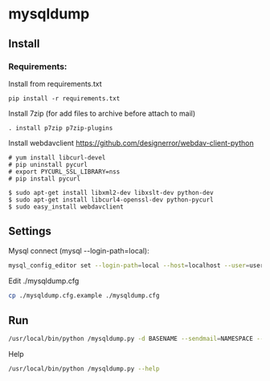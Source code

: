 **mysqldump**
=============

## Install
### Requirements:

Install from requirements.txt
```
pip install -r requirements.txt
```

Install 7zip (for add files to archive before attach to mail)
```
. install p7zip p7zip-plugins
```

Install webdavclient
https://github.com/designerror/webdav-client-python
```
# yum install libcurl-devel
# pip uninstall pycurl
# export PYCURL_SSL_LIBRARY=nss
# pip install pycurl
```

```
$ sudo apt-get install libxml2-dev libxslt-dev python-dev
$ sudo apt-get install libcurl4-openssl-dev python-pycurl 
$ sudo easy_install webdavclient
```

## Settings

Mysql connect (mysql --login-path=local):
```bash
mysql_config_editor set --login-path=local --host=localhost --user=username --password
```

Edit ./mysqldump.cfg
```bash
cp ./mysqldump.cfg.example ./mysqldump.cfg
```

## Run

```bash
/usr/local/bin/python /mysqldump.py -d BASENAME --sendmail=NAMESPACE --encrypt-pass=YOUPASS
```

Help
```bash
/usr/local/bin/python /mysqldump.py --help
```
